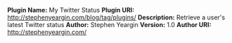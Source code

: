 **Plugin Name:** My Twitter Status
**Plugin URI:** http://stephenyeargin.com/blog/tag/plugins/
**Description:** Retrieve a user's latest Twitter status
**Author:** Stephen Yeargin
**Version:** 1.0
**Author URI:** http://stephenyeargin.com/